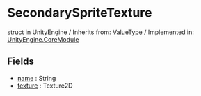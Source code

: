 # SecondarySpriteTexture
struct in UnityEngine
 / Inherits from: <a href="https://docs.unity3d.com/6000.0/Documentation/ScriptReference/ValueType.html">ValueType</a> / Implemented in: <a href="https://docs.unity3d.com/6000.0/Documentation/ScriptReference/UnityEngine.CoreModule.html">UnityEngine.CoreModule</a>
## Fields
- <a href="https://docs.unity3d.com/6000.0/Documentation/ScriptReference/SecondarySpriteTexture-name.html">name</a> : String
- <a href="https://docs.unity3d.com/6000.0/Documentation/ScriptReference/SecondarySpriteTexture-texture.html">texture</a> : Texture2D
